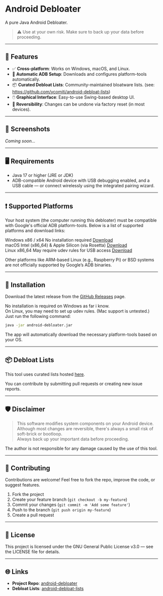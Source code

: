 # Android Debloater

A pure Java Android Debloater.

> ⚠️ Use at your own risk. Make sure to back up your data before proceeding.

---

## 🚀 Features

- ✅ **Cross-platform**: Works on Windows, macOS, and Linux.
- 🔌 **Automatic ADB Setup**: Downloads and configures platform-tools automatically.
- 📦 **Curated Debloat Lists**: Community-maintained bloatware lists. (see: https://github.com/ycomiti/android-debloat-lists)
- 🖱️ **Graphical Interface**: Easy-to-use Swing-based desktop UI.
- 🔄 **Reversibility**: Changes can be undone via factory reset (in most devices).

---

## 📸 Screenshots

_Coming soon..._

---

## 🖥️ Requirements

- Java 17 or higher (JRE or JDK)
- ADB-compatible Android device with USB debugging enabled, and a USB cable — or connect wirelessly using the integrated pairing wizard.

---

## ❗️ Supported Platforms
Your host system (the computer running this debloater) must be compatible with Google's official ADB platform-tools. Below is a list of supported platforms and download links:

Windows	x86 / x64	No installation required	[Download](https://dl.google.com/android/repository/platform-tools-latest-windows.zip)<br/>
macOS	Intel (x86_64) & Apple Silicon (via Rosetta) [Download](https://dl.google.com/android/repository/platform-tools-latest-darwin.zip)<br/>
Linux	x86_64	May require udev rules for USB access	[Download](https://dl.google.com/android/repository/platform-tools-latest-linux.zip)<br/>

Other platforms like ARM-based Linux (e.g., Raspberry Pi) or BSD systems are not officially supported by Google’s ADB binaries.

---

## 🧩 Installation

Download the latest release from the [GitHub Releases](https://github.com/ycomiti/android-debloater/releases) page.

No installation is required on Windows as far i know.<br/>
On Linux, you may need to set up udev rules. (Mac support is untested.)<br/>
Just run the following command:

```bash
java -jar android-debloater.jar
````

The app will automatically download the necessary platform-tools based on your OS.

---

## 📦 Debloat Lists

This tool uses curated lists hosted [here](https://github.com/ycomiti/android-debloat-lists).

You can contribute by submitting pull requests or creating new issue reports.

---

## 🛡️ Disclaimer

> This software modifies system components on your Android device.<br/>
> Although most changes are reversible, there's always a small risk of soft-brick or bootloop.<br/>
> Always back up your important data before proceeding.<br/>

The author is not responsible for any damage caused by the use of this tool.

---

## 🤝 Contributing

Contributions are welcome!
Feel free to fork the repo, improve the code, or suggest features.

1. Fork the project
2. Create your feature branch (`git checkout -b my-feature`)
3. Commit your changes (`git commit -m 'Add some feature'`)
4. Push to the branch (`git push origin my-feature`)
5. Create a pull request

---

## 📄 License

This project is licensed under the GNU General Public License v3.0 — see the LICENSE file for details.

---

## 🌐 Links

* **Project Repo**: [android-debloater](https://github.com/ycomiti/android-debloater)
* **Debloat Lists**: [android-debloat-lists](https://github.com/ycomiti/android-debloat-lists)
